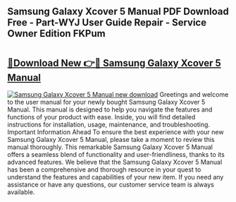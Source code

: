 ## Samsung Galaxy Xcover 5 Manual PDF Download Free - Part-WYJ User Guide Repair - Service Owner Edition FKPum

# <h2><a href="http://cf23559.oget.top/?id=Samsung+Galaxy+Xcover+5+Manual">🔗Download New 👉🔴 Samsung Galaxy Xcover 5 Manual</a></h2>

[![Samsung Galaxy Xcover 5 Manual new download](https://i.imgur.com/5g1atiW.png)](http://cf23559.oget.top/?id=Samsung+Galaxy+Xcover+5+Manual)
Greetings and welcome to the user manual for your newly bought Samsung Galaxy Xcover 5 Manual. This manual is designed to help you navigate the features and functions of your product with ease. Inside, you will find detailed instructions for installation, usage, maintenance, and troubleshooting. Important Information Ahead To ensure the best experience with your new Samsung Galaxy Xcover 5 Manual, please take a moment to review this manual thoroughly. This remarkable Samsung Galaxy Xcover 5 Manual offers a seamless blend of functionality and user-friendliness, thanks to its advanced features. We believe that the Samsung Galaxy Xcover 5 Manual has been a comprehensive and thorough resource in your quest to understand the features and capabilities of your new item. If you need any assistance or have any questions, our customer service team is always available.
